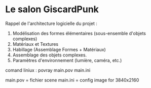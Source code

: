 # Le salon GiscardPunk

Rappel de l'architecture logicielle du projet :

1. Modélisation des formes élémentaires (sous-ensemble d'objets complexes)
2. Matériaux et Textures
3. Habillage (Assemblage Formes + Matériaux)
4. Assemblage des objets complexes.
5. Paramètres d'environnement (lumière, caméra, etc.)

comand liniux : povray main.pov main.ini

main.pov = fichier scene
main.ini = config image for 3840x2160
